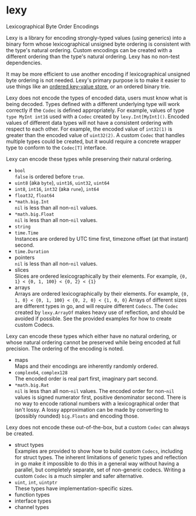 # lexy

Lexicographical Byte Order Encodings

Lexy is a library for encoding strongly-typed values (using generics) into a binary form whose
lexicographical unsigned byte ordering is consistent with the type's natural ordering.
Custom encodings can be created with a different ordering than the type's natural ordering.
Lexy has no non-test dependencies.

It may be more efficient to use another encoding if lexicographical unsigned byte ordering is not needed.
Lexy's primary purpose is to make it easier to use things like an
[ordered key-value store](https://en.wikipedia.org/wiki/Ordered_Key-Value_Store),
or an ordered binary trie.

Lexy does not encode the types of encoded data, users must know what is being decoded.
Types defined with a different underlying type will work correctly if the `Codec` is defined appropriately.
For example, values of type `type MyInt int16` used with a `Codec` created by `lexy.Int[MyInt]()`.
Encoded values of different data types will not have a consistent ordering with respect to each other.
For example, the encoded value of `int32(1)` is greater than the encoded value of `uint32(2)`.
A custom `Codec` that handles multiple types could be created,
but it would require a concrete wrapper type to conform to the `Codec[T]` interface.

Lexy can encode these types while preserving their natural ordering.

* `bool`  
  `false` is ordered before `true`.
* `uint8` (aka `byte`), `uint16`, `uint32`, `uint64`
* `int8`, `int16`, `int32` (aka `rune`), `int64`
* `float32`, `float64`
* `*math.big.Int`  
  `nil` is less than all non-`nil` values.
* `*math.big.Float`  
  `nil` is less than all non-`nil` values.
* `string`
* `time.Time`  
  Instances are ordered by UTC time first, timezone offset (at that instant) second.
* `time.Duration`
* pointers  
  `nil` is less than all non-`nil` values.
* slices  
  Slices are ordered lexicographically by their elements.
  For example, `{0, 1} < {0, 1, 100} < {0, 2} < {1}`
* arrays  
  Arrays are ordered lexicographically by their elements.
  For example, `{0, 1, 0} < {0, 1, 100} < {0, 2, 0} < {1, 0, 0}`
  Arrays of different sizes are different types in go, and will require different `Codecs`.
  The `Codec` created by `lexy.ArrayOf` makes heavy use of reflection, and should be avoided if possible.
  See the provided examples for how to create custom Codecs.

Lexy can encode these types which either have no natural ordering,
or whose natural ordering cannot be preserved while being encoded at full precision.
The ordering of the encoding is noted.

* maps  
  Maps and their encodings are inherently randomly ordered.
* `complex64`, `complex128`  
  The encoded order is real part first, imaginary part second.
* `*math.big.Rat`  
  `nil` is less than all non-`nil` values.
  The encoded order for non-`nil` values is signed numerator first, positive denominator second.
  There is no way to encode rational numbers with a lexicographical order that isn't lossy.
  A lossy approximation can be made by converting to (possibly rounded) `big.Floats` and encoding those.

Lexy does not encode these out-of-the-box, but a custom `Codec` can always be created.

* struct types  
  Examples are provided to show how to build custom `Codecs`, including for struct types.
  The inherent limitations of generic types and reflection in go make it impossible
  to do this in a general way without having a parallel, but completely separate, set of non-generic codecs.
  Writing a custom `Codec` is a much simpler and safer alternative.
* `uint`, `int`, `uintptr`  
  These types have implementation-specific sizes.
* function types
* interface types
* channel types
